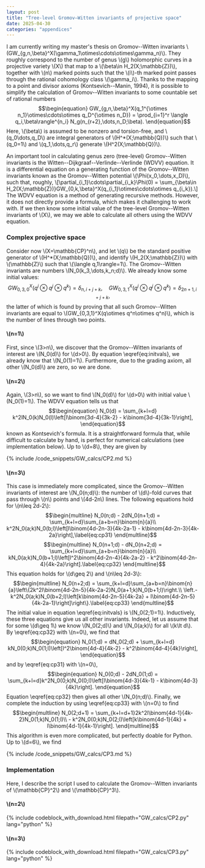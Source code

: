 ```yaml
---
layout: post
title: "Tree-level Gromov–Witten invariants of projective space"
date: 2025-04-30
categories: "appendices"
---
```


I am currently writing my master's thesis on Gromov--Witten invariants \\(GW_{g,n,\beta}^X(\gamma_1\otimes\cdots\otimes\gamma_n)\\). They roughly correspond to the number of genus \\(g\\) holomorphic curves in a projective variety \\(X\\) that map to a \\(\beta\in H_2(X;\mathbb{Z})\\), together with \\(n\\) marked points such that the \\(i\\)-th marked point passes through the rational cohomology class \\(\gamma_i\\). Thanks to the mapping to a point and divisor axioms (Kontsevich--Manin, 1994), it is possible to simplify the calculation of Gromov--Witten invariants to some countable set of rational numbers
$$\begin{equation}
    GW_{g,n,\beta}^X(q_1^{\otimes n_1}\otimes\cdots\otimes q_D^{\otimes n_D}) = \prod_{i=1}^r \langle q_i,\beta\rangle^{n_i} N_g(n_{r+2},\dots,n_D;\beta).
\end{equation}$$
Here, \\(\beta\\) is assumed to be nonzero and torsion-free, and \\(q_0\dots,q_D\\) are integral generators of \\(H^*(X;\mathbb{Q})\\) such that \\(q_0=1\\) and \\(q_1,\dots,q_r\\) generate \\(H^2(X;\mathbb{Q})\\).

An important tool in calculating genus zero (tree-level) Gromov--Witten invariants is the Witten--Dijkgraaf--Verlinde--Verlinde (WDVV) equation. It is a differential equation on a generating function of the Gromov--Witten invariants known as the Gromov--Witten potential \\(\Phi(x_0,\dots,x_D)\\), such that, roughly,
\\[\partial_{i_1}\cdots\partial_{i_k}\Phi(0) = \sum_{\beta\in H_2(X;\mathbb{Z})}GW_{0,k,\beta}^X(q_{i_1}\otimes\cdots\otimes q_{i_k}).\\]
The WDVV equation is a method of generating recursive methods. However, it does not directly provide a formula, which makes it challenging to work with. If we then know some initial value of the tree-level Gromov--Witten invariants of \\(X\\), we may we able to calculate all others using the WDVV equation.

### Complex projective space

Consider now \\(X=\mathbb{CP}^n\\), and let \\(q\\) be the standard positive generator of \\(H^*(X;\mathbb{Q})\\), and identify \\(H_2(X;\mathbb{Z})\\) with \\(\mathbb{Z}\\) such that \\(\langle q,1\rangle=1\\). The Gromov--Witten invariants are numbers \\(N_0(k_3,\dots,k_n;d)\\). We already know some initial values:
$$\begin{equation}
    GW_{0,3,0}^X(q^i\otimes q^j\otimes q^k) = \delta_{n,i+j+k},\quad GW_{0,3,1}^X(q^i\otimes q^j\otimes q^k) = \delta_{2n+1,i+j+k},\label{eq:initvals}
\end{equation}$$
the latter of which is found by proving that all such Gromov--Witten invariants are equal to \\(GW_{0,3,1}^X(q\otimes q^n\otimes q^n)\\), which is the number of lines through two points.

#### \\(n=1\\)

First, since \\(3>n\\), we discover that the Gromov--Witten invariants of interest are \\(N_0(d)\\) for \\(d>0\\). By equation \eqref{eq:initvals}, we already know that \\(N_0(1)=1\\). Furthermore, due to the grading axiom, all other \\(N_0(d)\\) are zero, so we are done.

#### \\(n=2\\)

Again, \\(3>n\\), so we want to find \\(N_0(d)\\) for \\(d>0\\) with initial value \\(N_0(1)=1\\). The WDVV equation tells us that
$$\begin{equation}
    N_0(d) = \sum_{k+l=d} k^2lN_0(k)N_0(l)\left[l\binom{3d-4}{3k-2} - k\binom{3d-4}{3k-1}\right],
\end{equation}$$
known as Kontsevich's formula. It is a straightforward formula that, while difficult to calculate by hand, is perfect for numerical calculations (see implementation below). Up to \\(d=8\\), they are given by

{% include /code_snippets/GW_calcs/CP2.md %}

#### \\(n=3\\)

This case is immediately more complicated, since the Gromov--Witten invariants of interest are \\(N_0(n;d)\\): the number of \\(d\\)-fold curves that pass through \\(n\\) points and \\(4d-2n\\) lines.
The following equations hold for \\(n\leq 2d-2\\):
$$\begin{multline}
    N_0(n;d) - 2dN_0(n+1;d) = \sum_{k+l=d}\sum_{a+b=n}\binom{n}{a}\\
    k^2N_0(a;k)N_0(b;l)\left[l\binom{4d-2n-3}{4k-2a-1} - k\binom{4d-2n-3}{4k-2a}\right],\label{eq:cp31}
\end{multline}$$
$$\begin{multline}
    N_0(n+1;d) - dN_0(n+2;d) = \sum_{k+l=d}\sum_{a+b=n}\binom{n}{a}\\
    kN_0(a;k)N_0(b+1;l)\left[l^2\binom{4d-2n-4}{4k-2a-2} - k^2\binom{4d-2n-4}{4k-2a}\right].\label{eq:cp32}
\end{multline}$$
This equation holds for \\(d\geq 2\\) and \\(n\leq 2d-3\\):
$$\begin{multline}
    N_0(n+2;d) = \sum_{k+l=d}\sum_{a+b=n}\binom{n}{a}\left\{2k^2l\binom{4d-2n-5}{4k-2a-2}N_0(a+1;k)N_0(b+1;l)\right.\\
    \left.- k^2N_0(a;k)N_0(b+2;l)\left[k\binom{4d-2n-5}{4k-2a} + l\binom{4d-2n-5}{4k-2a-1}\right]\right\}.\label{eq:cp33}
\end{multline}$$
The initial value in equation \eqref{eq:initvals} is \\(N_0(2;1)=1\\). Inductively, these three equations give us all other invariants. Indeed, let us assume that for some \\(d\geq 1\\) we know \\(N_0(2;d)\\) and \\(N_0(a;k)\\) for all \\(k\lt d\\). By \eqref{eq:cp32} with \\(n=0\\), we find that
$$\begin{equation}
    N_0(1;d) = dN_0(2;d) + \sum_{k+l=d} kN_0(0;k)N_0(1;l)\left[l^2\binom{4d-4}{4k-2} - k^2\binom{4d-4}{4k}\right],
\end{equation}$$
and by \eqref{eq:cp31} with \\(n=0\\),
$$\begin{equation}
    N_0(0;d) - 2dN_0(1;d) = \sum_{k+l=d}k^2N_0(0;k)N_0(0;l)\left[l\binom{4d-3}{4k-1} - k\binom{4d-3}{4k}\right].
\end{equation}$$
Equation \eqref{eq:cp32} then gives all other \\(N_0(n;d)\\). Finally, we complete the induction by using \eqref{eq:cp33} with \\(n=0\\) to find
$$\begin{multline}
    N_0(2;d+1) = \sum_{k+l=d+1}2k^2l\binom{4d-1}{4k-2}N_0(1;k)N_0(1;l)\\
    - k^2N_0(0;k)N_0(2;l)\left[k\binom{4d-1}{4k} + l\binom{4d-1}{4k-1}\right].
\end{multline}$$
This algorithm is even more complicated, but perfectly doable for Python. Up to \\(d=6\\), we find

{% include /code_snippets/GW_calcs/CP3.md %}

### Implementation

Here, I describe the script I used to calculate the Gromov--Witten invariants of \\(\mathbb{CP}^2\\) and \\(\mathbb{CP}^3\\).

#### \\(n=2\\)

{% include codeblock_with_download.html filepath="GW_calcs/CP2.py" lang="python" %}

#### \\(n=3\\)

{% include codeblock_with_download.html filepath="GW_calcs/CP3.py" lang="python" %}